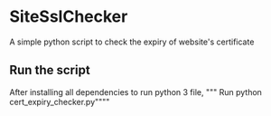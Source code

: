 # SiteSslChecker
A simple python script to check the expiry of website's certificate


## Run the script

After installing all dependencies to run python 3 file, """ Run python cert_expiry_checker.py""""

